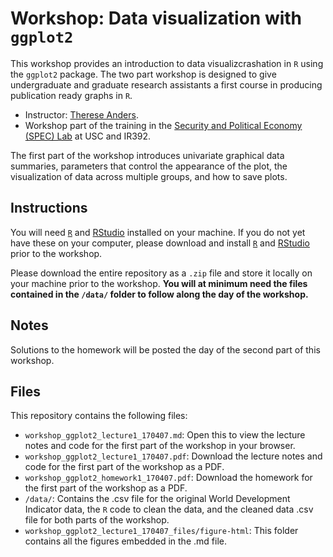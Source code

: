 # Workshop: Data visualization with `ggplot2`

This workshop provides an introduction to data visualizcrashation in `R` using the `ggplot2` package. The two part workshop is designed to give undergraduate and graduate research assistants a first course in producing publication ready graphs in `R`.

* Instructor: [Therese Anders](http://dornsife.usc.edu/anders).
* Workshop part of the training in the [Security and Political Economy (SPEC) Lab](https://dornsife.usc.edu/spec) at USC and IR392.

The first part of the workshop introduces univariate graphical data summaries, parameters that control the appearance of the plot, the visualization of data across multiple groups, and how to save plots.

## Instructions
You will need [`R`](https://www.r-project.org) and [RStudio](https://www.rstudio.com/products/rstudio/download/) installed on your machine. If you do not yet have these on your computer, please download and install [`R`](https://www.r-project.org) and [RStudio](https://www.rstudio.com/products/rstudio/download/) prior to the workshop.

Please download the entire repository as a `.zip` file and store it locally on your machine prior to the workshop. **You will at minimum need the files contained in the `/data/` folder to follow along the day of the workshop.** 

## Notes
Solutions to the homework will be posted the day of the second part of this workshop.

## Files
This repository contains the following files:

* `workshop_ggplot2_lecture1_170407.md`: Open this to view the lecture notes and code for the first part of the workshop in your browser.
* `workshop_ggplot2_lecture1_170407.pdf`: Download the lecture notes and code for the first part of the workshop as a PDF.
* `workshop_ggplot2_homework1_170407.pdf`: Download the homework for the first part of the workshop as a PDF.
* `/data/`: Contains the .csv file for the original World Development Indicator data, the `R` code to clean the data, and the cleaned data .csv file for both parts of the workshop.
* `workshop_ggplot2_lecture1_170407_files/figure-html`: This folder contains all the figures embedded in the .md file.
